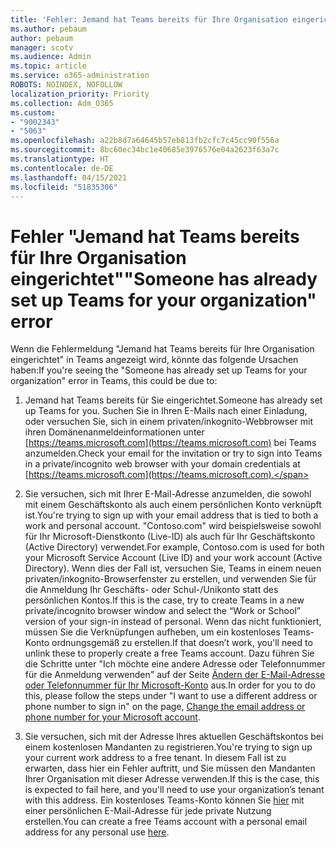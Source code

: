 ```yaml
---
title: 'Fehler: Jemand hat Teams bereits für Ihre Organisation eingerichtet'
ms.author: pebaum
author: pebaum
manager: scotv
ms.audience: Admin
ms.topic: article
ms.service: o365-administration
ROBOTS: NOINDEX, NOFOLLOW
localization_priority: Priority
ms.collection: Adm_O365
ms.custom:
- "9002343"
- "5063"
ms.openlocfilehash: a22b8d7a64645b57eb813fb2cfc7c45cc90f556a
ms.sourcegitcommit: 8bc60ec34bc1e40685e3976576e04a2623f63a7c
ms.translationtype: HT
ms.contentlocale: de-DE
ms.lasthandoff: 04/15/2021
ms.locfileid: "51835306"
---
```

# <a name="someone-has-already-set-up-teams-for-your-organization-error"></a><span data-ttu-id="e8a37-102">Fehler "Jemand hat Teams bereits für Ihre Organisation eingerichtet"</span><span class="sxs-lookup"><span data-stu-id="e8a37-102">"Someone has already set up Teams for your organization" error</span></span>

<span data-ttu-id="e8a37-103">Wenn die Fehlermeldung "Jemand hat Teams bereits für Ihre Organisation eingerichtet" in Teams angezeigt wird, könnte das folgende Ursachen haben:</span><span class="sxs-lookup"><span data-stu-id="e8a37-103">If you're seeing the "Someone has already set up Teams for your organization" error in Teams, this could be due to:</span></span>

1. <span data-ttu-id="e8a37-104">Jemand hat Teams bereits für Sie eingerichtet.</span><span class="sxs-lookup"><span data-stu-id="e8a37-104">Someone has already set up Teams for you.</span></span> <span data-ttu-id="e8a37-105">Suchen Sie in Ihren E-Mails nach einer Einladung, oder versuchen Sie, sich in einem privaten/inkognito-Webbrowser mit ihren Domänenanmeldeinformationen unter [https://teams.microsoft.com](https://teams.microsoft.com) bei Teams anzumelden.</span><span class="sxs-lookup"><span data-stu-id="e8a37-105">Check your email for the invitation or try to sign into Teams in a private/incognito web browser with your domain credentials at [https://teams.microsoft.com](https://teams.microsoft.com).</span></span>

2. <span data-ttu-id="e8a37-106">Sie versuchen, sich mit Ihrer E-Mail-Adresse anzumelden, die sowohl mit einem Geschäftskonto als auch einem persönlichen Konto verknüpft ist.</span><span class="sxs-lookup"><span data-stu-id="e8a37-106">You're trying to sign up with your email address that is tied to both a work and personal account.</span></span> <span data-ttu-id="e8a37-107">"Contoso.com" wird beispielsweise sowohl für Ihr Microsoft-Dienstkonto (Live-ID) als auch für Ihr Geschäftskonto (Active Directory) verwendet.</span><span class="sxs-lookup"><span data-stu-id="e8a37-107">For example, Contoso.com is used for both your Microsoft Service Account (Live ID) and your work account (Active Directory).</span></span> <span data-ttu-id="e8a37-108">Wenn dies der Fall ist, versuchen Sie, Teams in einem neuen privaten/inkognito-Browserfenster zu erstellen, und verwenden Sie für die Anmeldung Ihr Geschäfts- oder Schul-/Unikonto statt des persönlichen Kontos.</span><span class="sxs-lookup"><span data-stu-id="e8a37-108">If this is the case, try to create Teams in a new private/incognito browser window and select the “Work or School” version of your sign-in instead of personal.</span></span> <span data-ttu-id="e8a37-109">Wenn das nicht funktioniert, müssen Sie die Verknüpfungen aufheben, um ein kostenloses Teams-Konto ordnungsgemäß zu erstellen.</span><span class="sxs-lookup"><span data-stu-id="e8a37-109">If that doesn’t work, you'll need to unlink these to properly create a free Teams account.</span></span> <span data-ttu-id="e8a37-110">Dazu führen Sie die Schritte unter "Ich möchte eine andere Adresse oder Telefonnummer für die Anmeldung verwenden" auf der Seite [Ändern der E-Mail-Adresse oder Telefonnummer für Ihr Microsoft-Konto](https://support.microsoft.com/help/12407) aus.</span><span class="sxs-lookup"><span data-stu-id="e8a37-110">In order for you to do this, please follow the steps under "I want to use a different address or phone number to sign in" on the page, [Change the email address or phone number for your Microsoft account](https://support.microsoft.com/help/12407).</span></span>

3. <span data-ttu-id="e8a37-111">Sie versuchen, sich mit der Adresse Ihres aktuellen Geschäftskontos bei einem kostenlosen Mandanten zu registrieren.</span><span class="sxs-lookup"><span data-stu-id="e8a37-111">You're trying to sign up your current work address to a free tenant.</span></span> <span data-ttu-id="e8a37-112">In diesem Fall ist zu erwarten, dass hier ein Fehler auftritt, und Sie müssen den Mandanten Ihrer Organisation mit dieser Adresse verwenden.</span><span class="sxs-lookup"><span data-stu-id="e8a37-112">If this is the case, this is expected to fail here, and you'll need to use your organization’s tenant with this address.</span></span> <span data-ttu-id="e8a37-113">Ein kostenloses Teams-Konto können Sie [hier](https://products.office.com/microsoft-teams/group-chat-software) mit einer persönlichen E-Mail-Adresse für jede private Nutzung erstellen.</span><span class="sxs-lookup"><span data-stu-id="e8a37-113">You can create a free Teams account with a personal email address for any personal use [here](https://products.office.com/microsoft-teams/group-chat-software).</span></span>
